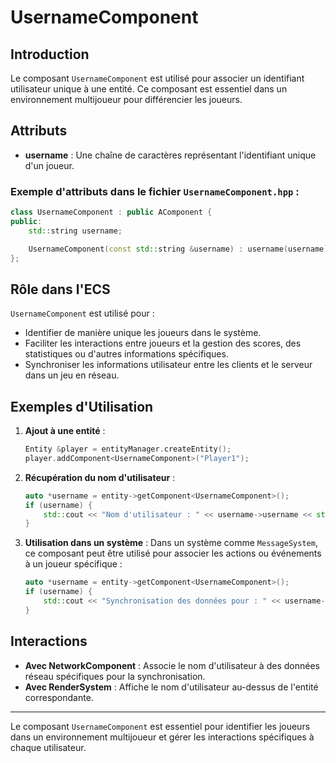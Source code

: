 # UsernameComponent

## Introduction

Le composant `UsernameComponent` est utilisé pour associer un identifiant utilisateur unique à une entité. Ce composant est essentiel dans un environnement multijoueur pour différencier les joueurs.

## Attributs

- **username** : Une chaîne de caractères représentant l'identifiant unique d'un joueur.

### Exemple d'attributs dans le fichier `UsernameComponent.hpp` :

```cpp
class UsernameComponent : public AComponent {
public:
    std::string username;

    UsernameComponent(const std::string &username) : username(username) {}
};
```

## Rôle dans l'ECS

`UsernameComponent` est utilisé pour :

- Identifier de manière unique les joueurs dans le système.
- Faciliter les interactions entre joueurs et la gestion des scores, des statistiques ou d'autres informations spécifiques.
- Synchroniser les informations utilisateur entre les clients et le serveur dans un jeu en réseau.

## Exemples d'Utilisation

1. **Ajout à une entité** :
   ```cpp
   Entity &player = entityManager.createEntity();
   player.addComponent<UsernameComponent>("Player1");
   ```

2. **Récupération du nom d'utilisateur** :
   ```cpp
   auto *username = entity->getComponent<UsernameComponent>();
   if (username) {
       std::cout << "Nom d'utilisateur : " << username->username << std::endl;
   }
   ```

3. **Utilisation dans un système** :
   Dans un système comme `MessageSystem`, ce composant peut être utilisé pour associer les actions ou événements à un joueur spécifique :
   ```cpp
   auto *username = entity->getComponent<UsernameComponent>();
   if (username) {
       std::cout << "Synchronisation des données pour : " << username->username << std::endl;
   }
   ```

## Interactions

- **Avec NetworkComponent** : Associe le nom d'utilisateur à des données réseau spécifiques pour la synchronisation.
- **Avec RenderSystem** : Affiche le nom d'utilisateur au-dessus de l'entité correspondante.

---

Le composant `UsernameComponent` est essentiel pour identifier les joueurs dans un environnement multijoueur et gérer les interactions spécifiques à chaque utilisateur.

